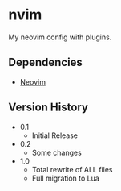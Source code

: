 # nvim

My neovim config with plugins.

## Dependencies

* [Neovim](https://github.com/neovim/neovim)

## Version History

* 0.1
    * Initial Release
* 0.2
    * Some changes
* 1.0
    * Total rewrite of ALL files
    * Full migration to Lua
